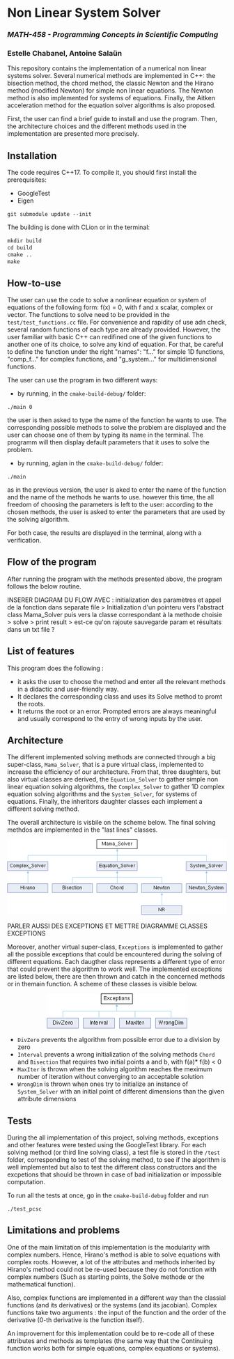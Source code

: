 # **Non Linear System Solver**
### *MATH-458 - Programming Concepts in Scientific Computing*
### Estelle Chabanel, Antoine Salaün
  
   
This repository contains the implementation of a numerical non linear systems solver. Several numerical methods are implemented in C++: the bisection method, the chord method, the classic Newton and the Hirano method (modified Newton) for simple non linear equations. The Newton method is also implemented for systems of equations. Finally, the Aitken acceleration method for the equation solver algorithms is also proposed.

First, the user can find a brief guide to install and use the program. Then, the architecture choices and the different methods used in the implementation are presented more precisely.


## Installation

The code requires C++17. To compile it, you should first install the prerequisites:
* GoogleTest 
* Eigen

````
git submodule update --init
````

The building is done with CLion or in the terminal:

````
mkdir build
cd build
cmake ..
make
````


## How-to-use

The user can use the code to solve a nonlinear equation or system of equations of the following form: f(x) = 0, with f and x scalar, complex or vector. The functions to solve need to be provided in the ``test/test_functions.cc`` file. For convenience and rapidity of use adn check, several random functions of each type are already provided. However, the user familiar with basic C++ can redifined one of the given functions to another one of its choice, to solve any kind of equation. For that, be careful to define the function under the right "names": "f..." for simple 1D functions, "comp_f..." for complex functions, and "g_system..." for multidimensional functions.

The user can use the program in two different ways:
* by running, in the `cmake-build-debug/` folder:
````
./main 0
````
the user is then asked to type the name of the function he wants to use. The corresponding possible methods to solve the problem are displayed and the user can choose one of them by typing its name in the terminal. The programm will then display default parameters that it uses to solve the problem.

* by running, agian in the `cmake-build-debug/` folder:
````
./main
````
as in the previous version, the user is aked to enter the name of the function and the name of the methods he wants to use. however this time, the all freedom of choosing the parameters is left to the user: according to the chosen methods, the user is asked to enter the parameters that are used by the solving algorithm.

For both case, the results are displayed in the terminal, along with a verification.


## Flow of the program

After running the program with the methods presented above, the program follows the below routine.

INSERER DIAGRAM DU FLOW AVEC : initialization des paramètres et appel de la fonction dans separate file  >  Initialization d'un pointeru vers l'abstract class Mama_Solver puis vers la classe correspondant à la methode choisie    >    solve   >   print result    >     est-ce qu'on rajoute sauvegarde param et résultats dans un txt file ?



## List of features 

This program does the following :
- it asks the user to choose the method and enter all the relevant methods in a didactic and user-friendly way.
- It declares the corresponding class and uses its Solve method to promt the roots.
- It returns the root or an error. Prompted errors are always meaningful and usually correspond to the entry of wrong inputs by the user.

## Architecture

The different implemented solving methods are connected  through a big super-class, ``Mama_Solver``, that is a pure virtual class, implemented to increase the efficiency of our architecture. From that, three daughters, but also virtual classes are derived, the ``Equation_Solver`` to gather simple non linear equation solving algorithms, the ``Complex_Solver`` to gather 1D complex equation solving algorithms and the ``System_Solver``, for systems of equations. Finally, the inheritors daughter classes each implement a different solving method.

The overall architecture is visbile on the scheme below. The final solving methdos are implemented in the "last lines" classes.

<p align="center">
  <img src="https://github.com/EstelleChabanel/nonlinearsolver/blob/main/doxygen_output/html/class_mama___solver.png?raw=true" alt="Sublime's custom image"/>
</p>

PARLER AUSSI DES EXCEPTIONS ET METTRE DIAGRAMME CLASSES EXCEPTIONS

Moreover, another virtual super-class, ``Exceptions`` is implemented to gather all the possible exceptions that could be encountered during the solving of different equations. Each daugther class represents a different type of error that could prevent the algorithm to work well. The implemented exceptions are listed below, there are then thrown and catch in the concerned methods or in themain function. A scheme of these classes is visible below.

<p align="center">
  <img src="https://github.com/EstelleChabanel/nonlinearsolver/blob/main/doxygen_output/html_excpetion/class_exceptions.png?raw=true" alt="Sublime's custom image"/>
</p>

* ``DivZero`` prevents the algorithm from possible error due to a division by zero
* ``Interval`` prevents a wrong initialization of the solving methods ``Chord`` and ``Bisection`` that requires two initial points a and b, with f(a)* f(b) < 0
* ``MaxIter`` is thrown when the solving algorithm reaches the meximum number of iteration without converging to an acceptable solution
* ``WrongDim`` is thrown when ones try to initialize an instance of ``System_Solver`` with an initial point of different dimensions than the given attribute dimensions 


## Tests

During the all implementation of this project, solving methods, exceptions and other features were tested using the GoogleTest library. For each solving method (or third line solving class), a test file is stored in the ``/test`` folder, corresponding to test of the solving method, to see if the algorithm is well implemented but also to test the different class constructors and the excpetions that should be thrown in case of bad initialization or impossible computation.

To run all the tests at once, go in the ``cmake-build-debug`` folder and run
````
./test_pcsc
````


## Limitations and problems

One of the main limitation of this implementation is the modularity with complex numbers. Hence, Hirano's method is able to solve equations with complex roots. However, a lot of the attributes and methods inherited by Hirano's method could not be re-used because they do not fonction with complex numbers (Such as starting points, the Solve methode or the mathematical function).

Also, complex functions are implemented in a different way than the classial functions (and its derivatives) or the systems (and its jacobian). Complex functions take two arguments : the input of the function and the order of the derivative (0-th derivative is the function itself).

An improvement for this implementation could be to re-code all of these attributes and methods as templates (the same way that the Continuing function works both for simple equations, complex equations or systems).
